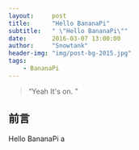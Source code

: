 ```yaml
---
layout:     post
title:      "Hello BananaPi"
subtitle:   " \"Hello BananaPi\""
date:       2016-03-07 13:00:00
author:     "Snowtank"
header-img: "img/post-bg-2015.jpg"
tags:
    - BananaPi
---
```


> “Yeah It's on. ”


## 前言

Hello BananaPi a
